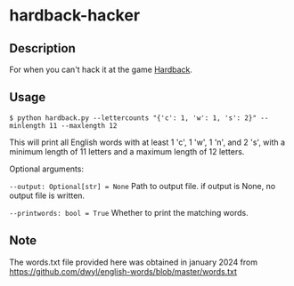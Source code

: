 # hardback-hacker

## Description

For when you can't hack it at the game [Hardback](https://boardgamegeek.com/boardgame/223750/hardback).

## Usage

`$ python hardback.py --lettercounts "{'c': 1, 'w': 1, 's': 2}" --minlength 11 --maxlength 12`

This will print all English words with at least 1 'c', 1 'w', 1 'n', and 2 's', with a minimum 
length of 11 letters and a maximum length of 12 letters.

Optional arguments:

`--output: Optional[str] = None` 
    Path to output file. if output is None, no output file is written.

`--printwords: bool = True` 
    Whether to print the matching words.

## Note
The words.txt file provided here was obtained in january 2024 from https://github.com/dwyl/english-words/blob/master/words.txt
